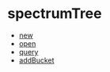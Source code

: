 # spectrumTree



+ [new](spectrumTree/new.1) 
+ [open](spectrumTree/open.1) 
+ [query](spectrumTree/query.1) 
+ [addBucket](spectrumTree/addBucket.1) 
